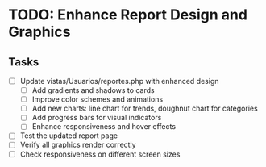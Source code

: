 # TODO: Enhance Report Design and Graphics

## Tasks
- [ ] Update vistas/Usuarios/reportes.php with enhanced design
  - [ ] Add gradients and shadows to cards
  - [ ] Improve color schemes and animations
  - [ ] Add new charts: line chart for trends, doughnut chart for categories
  - [ ] Add progress bars for visual indicators
  - [ ] Enhance responsiveness and hover effects
- [ ] Test the updated report page
- [ ] Verify all graphics render correctly
- [ ] Check responsiveness on different screen sizes
